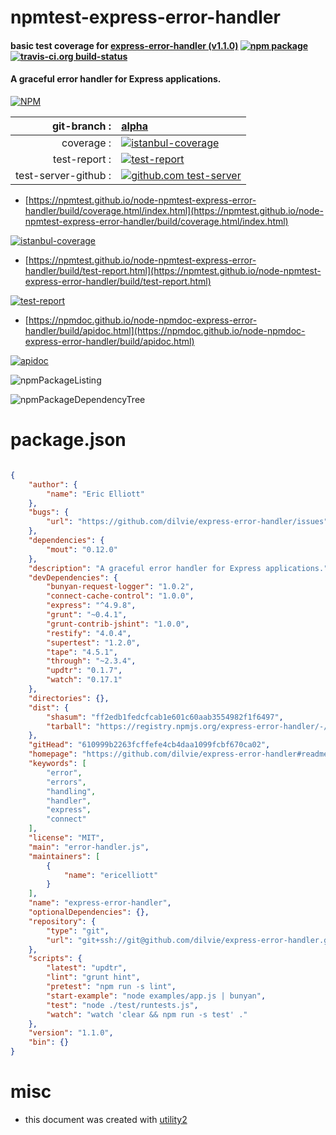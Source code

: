 # npmtest-express-error-handler

#### basic test coverage for  [express-error-handler (v1.1.0)](https://github.com/dilvie/express-error-handler#readme)  [![npm package](https://img.shields.io/npm/v/npmtest-express-error-handler.svg?style=flat-square)](https://www.npmjs.org/package/npmtest-express-error-handler) [![travis-ci.org build-status](https://api.travis-ci.org/npmtest/node-npmtest-express-error-handler.svg)](https://travis-ci.org/npmtest/node-npmtest-express-error-handler)

#### A graceful error handler for Express applications.

[![NPM](https://nodei.co/npm/express-error-handler.png?downloads=true&downloadRank=true&stars=true)](https://www.npmjs.com/package/express-error-handler)

| git-branch : | [alpha](https://github.com/npmtest/node-npmtest-express-error-handler/tree/alpha)|
|--:|:--|
| coverage : | [![istanbul-coverage](https://npmtest.github.io/node-npmtest-express-error-handler/build/coverage.badge.svg)](https://npmtest.github.io/node-npmtest-express-error-handler/build/coverage.html/index.html)|
| test-report : | [![test-report](https://npmtest.github.io/node-npmtest-express-error-handler/build/test-report.badge.svg)](https://npmtest.github.io/node-npmtest-express-error-handler/build/test-report.html)|
| test-server-github : | [![github.com test-server](https://npmtest.github.io/node-npmtest-express-error-handler/GitHub-Mark-32px.png)](https://npmtest.github.io/node-npmtest-express-error-handler/build/app/index.html) | | build-artifacts : | [![build-artifacts](https://npmtest.github.io/node-npmtest-express-error-handler/glyphicons_144_folder_open.png)](https://github.com/npmtest/node-npmtest-express-error-handler/tree/gh-pages/build)|

- [https://npmtest.github.io/node-npmtest-express-error-handler/build/coverage.html/index.html](https://npmtest.github.io/node-npmtest-express-error-handler/build/coverage.html/index.html)

[![istanbul-coverage](https://npmtest.github.io/node-npmtest-express-error-handler/build/screenCapture.buildCi.browser.%252Ftmp%252Fbuild%252Fcoverage.lib.html.png)](https://npmtest.github.io/node-npmtest-express-error-handler/build/coverage.html/index.html)

- [https://npmtest.github.io/node-npmtest-express-error-handler/build/test-report.html](https://npmtest.github.io/node-npmtest-express-error-handler/build/test-report.html)

[![test-report](https://npmtest.github.io/node-npmtest-express-error-handler/build/screenCapture.buildCi.browser.%252Ftmp%252Fbuild%252Ftest-report.html.png)](https://npmtest.github.io/node-npmtest-express-error-handler/build/test-report.html)

- [https://npmdoc.github.io/node-npmdoc-express-error-handler/build/apidoc.html](https://npmdoc.github.io/node-npmdoc-express-error-handler/build/apidoc.html)

[![apidoc](https://npmdoc.github.io/node-npmdoc-express-error-handler/build/screenCapture.buildCi.browser.%252Ftmp%252Fbuild%252Fapidoc.html.png)](https://npmdoc.github.io/node-npmdoc-express-error-handler/build/apidoc.html)

![npmPackageListing](https://npmtest.github.io/node-npmtest-express-error-handler/build/screenCapture.npmPackageListing.svg)

![npmPackageDependencyTree](https://npmtest.github.io/node-npmtest-express-error-handler/build/screenCapture.npmPackageDependencyTree.svg)



# package.json

```json

{
    "author": {
        "name": "Eric Elliott"
    },
    "bugs": {
        "url": "https://github.com/dilvie/express-error-handler/issues"
    },
    "dependencies": {
        "mout": "0.12.0"
    },
    "description": "A graceful error handler for Express applications.",
    "devDependencies": {
        "bunyan-request-logger": "1.0.2",
        "connect-cache-control": "1.0.0",
        "express": "^4.9.8",
        "grunt": "~0.4.1",
        "grunt-contrib-jshint": "1.0.0",
        "restify": "4.0.4",
        "supertest": "1.2.0",
        "tape": "4.5.1",
        "through": "~2.3.4",
        "updtr": "0.1.7",
        "watch": "0.17.1"
    },
    "directories": {},
    "dist": {
        "shasum": "ff2edb1fedcfcab1e601c60aab3554982f1f6497",
        "tarball": "https://registry.npmjs.org/express-error-handler/-/express-error-handler-1.1.0.tgz"
    },
    "gitHead": "610999b2263fcffefe4cb4daa1099fcbf670ca02",
    "homepage": "https://github.com/dilvie/express-error-handler#readme",
    "keywords": [
        "error",
        "errors",
        "handling",
        "handler",
        "express",
        "connect"
    ],
    "license": "MIT",
    "main": "error-handler.js",
    "maintainers": [
        {
            "name": "ericelliott"
        }
    ],
    "name": "express-error-handler",
    "optionalDependencies": {},
    "repository": {
        "type": "git",
        "url": "git+ssh://git@github.com/dilvie/express-error-handler.git"
    },
    "scripts": {
        "latest": "updtr",
        "lint": "grunt hint",
        "pretest": "npm run -s lint",
        "start-example": "node examples/app.js | bunyan",
        "test": "node ./test/runtests.js",
        "watch": "watch 'clear && npm run -s test' ."
    },
    "version": "1.1.0",
    "bin": {}
}
```



# misc
- this document was created with [utility2](https://github.com/kaizhu256/node-utility2)
